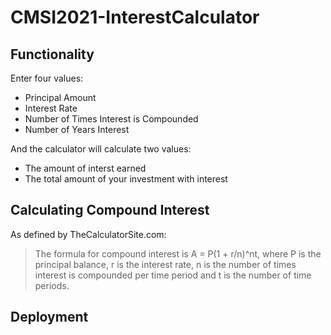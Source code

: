 # CMSI2021-InterestCalculator

## Functionality
Enter four values:
- Principal Amount
- Interest Rate
- Number of Times Interest is Compounded
- Number of Years Interest

And the calculator will calculate two values:
- The amount of interst earned
- The total amount of your investment with interest

## Calculating Compound Interest

As defined by TheCalculatorSite.com: 
> The formula for compound interest is A = P(1 + r/n)^nt, where P is the principal balance, r is the interest rate, n is the number of times interest is compounded per time period and t is the number of time periods.

## Deployment
